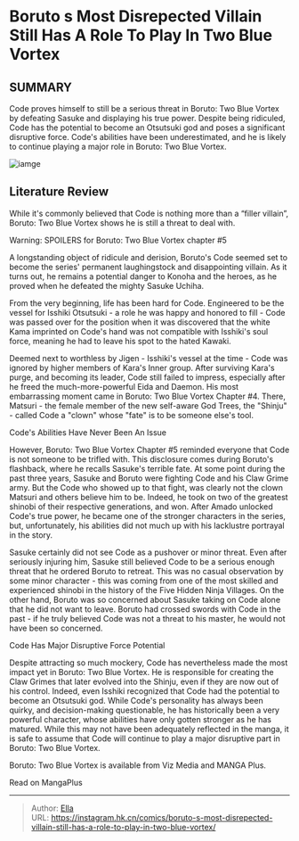 # Boruto s Most Disrepected Villain Still Has A Role To Play In Two Blue Vortex


## SUMMARY 



  Code proves himself to still be a serious threat in Boruto: Two Blue Vortex by defeating Sasuke and displaying his true power.   Despite being ridiculed, Code has the potential to become an Otsutsuki god and poses a significant disruptive force.   Code&#39;s abilities have been underestimated, and he is likely to continue playing a major role in Boruto: Two Blue Vortex.  

![iamge](https://static1.srcdn.com/wordpress/wp-content/uploads/2023/12/boruto_code-at-his-best.jpg)

## Literature Review

While it&#39;s commonly believed that Code is nothing more than a “filler villain”, Boruto: Two Blue Vortex shows he is still a threat to deal with.




Warning: SPOILERS for Boruto: Two Blue Vortex chapter #5




A longstanding object of ridicule and derision, Boruto&#39;s Code seemed set to become the series&#39; permanent laughingstock and disappointing villain. As it turns out, he remains a potential danger to Konoha and the heroes, as he proved when he defeated the mighty Sasuke Uchiha.

From the very beginning, life has been hard for Code. Engineered to be the vessel for Isshiki Otsutsuki - a role he was happy and honored to fill - Code was passed over for the position when it was discovered that the white Kama imprinted on Code&#39;s hand was not compatible with Isshiki&#39;s soul force, meaning he had to leave his spot to the hated Kawaki.

          

Deemed next to worthless by Jigen - Isshiki&#39;s vessel at the time - Code was ignored by higher members of Kara&#39;s Inner group. After surviving Kara&#39;s purge, and becoming its leader, Code still failed to impress, especially after he freed the much-more-powerful Eida and Daemon. His most embarrassing moment came in Boruto: Two Blue Vortex Chapter #4. There, Matsuri - the female member of the new self-aware God Trees, the &#34;Shinju&#34; - called Code a &#34;clown&#34; whose &#34;fate&#34; is to be someone else&#39;s tool.





 Code&#39;s Abilities Have Never Been An Issue 
          

However, Boruto: Two Blue Vortex Chapter #5 reminded everyone that Code is not someone to be trifled with. This disclosure comes during Boruto&#39;s flashback, where he recalls Sasuke&#39;s terrible fate. At some point during the past three years, Sasuke and Boruto were fighting Code and his Claw Grime army. But the Code who showed up to that fight, was clearly not the clown Matsuri and others believe him to be. Indeed, he took on two of the greatest shinobi of their respective generations, and won. After Amado unlocked Code&#39;s true power, he became one of the stronger characters in the series, but, unfortunately, his abilities did not much up with his lacklustre portrayal in the story.

Sasuke certainly did not see Code as a pushover or minor threat. Even after seriously injuring him, Sasuke still believed Code to be a serious enough threat that he ordered Boruto to retreat. This was no casual observation by some minor character - this was coming from one of the most skilled and experienced shinobi in the history of the Five Hidden Ninja Villages. On the other hand, Boruto was so concerned about Sasuke taking on Code alone that he did not want to leave. Boruto had crossed swords with Code in the past - if he truly believed Code was not a threat to his master, he would not have been so concerned.






 Code Has Major Disruptive Force Potential 

 

Despite attracting so much mockery, Code has nevertheless made the most impact yet in Boruto: Two Blue Vortex. He is responsible for creating the Claw Grimes that later evolved into the Shinju, even if they are now out of his control. Indeed, even Isshiki recognized that Code had the potential to become an Otsutsuki god. While Code&#39;s personality has always been quirky, and decision-making questionable, he has historically been a very powerful character, whose abilities have only gotten stronger as he has matured. While this may not have been adequately reflected in the manga, it is safe to assume that Code will continue to play a major disruptive part in Boruto: Two Blue Vortex.

Boruto: Two Blue Vortex is available from Viz Media and MANGA Plus.

Read on MangaPlus






---

> Author: [Ella](https://instagram.hk.cn/)  
> URL: https://instagram.hk.cn/comics/boruto-s-most-disrepected-villain-still-has-a-role-to-play-in-two-blue-vortex/  

